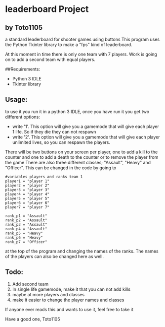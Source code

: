 # leaderboard Project
## by Toto1105
a standard leaderboard for shooter games using buttons
This program uses the Python Tkinter library to make a "fps" kind of leaderboard. 

At this moment in time there is only one team with 7 players. Work is going on to add a second team with equal players.

##Requirements:
  - Python 3 IDLE 
  - Tkinter library
  
## Usage:
 to use it you run it in a python 3 IDLE, once you have run it you get two different options:
- write '1'. This option will give you a gamemode that will give each player 1 life. So if they die they can not respawn
- write '2'. This option will give you a gamemode that will give each player unlimited lives, so you can respawn the players.

There will be two buttons on your screen per player, one to add a kill to the counter and one to add a death to the counter or to remove the player from the game
There are also three different classes; "Assault", "Heavy" and "Officer". This can be changed in the code by going to 
```
#variables players and ranks team 1
player1 = "player 1"
player2 = "player 2"
player3 = "player 3"
player4 = "player 4"
player5 = "player 5"
player6 = "player 6"
player7 = "player 7"

rank_p1 = "Assault"
rank_p2 = "Assault"
rank_p3 = "Assault"
rank_p4 = "Assault"
rank_p5 = "Heavy"
rank_p6 = "Heavy"
rank_p7 = "Officer"
```
at the top of the program and changing the names of the ranks. The names of the players can also be changed here as well.

## Todo:
1. Add second team
2. In single life gamemode, make it that you can not add kills
3. maybe at more players and classes
4. make it easier to change the player names and classes

If anyone ever reads this and wants to use it, feel free to take it

Have a good one,
Toto1105
